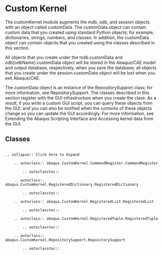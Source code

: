 # Custom Kernel

The customKernel module augments the mdb, odb, and session objects with an object called customData. The customData object can contain custom data that you created using standard Python objects; for example, dictionaries, strings, numbers, and classes. In addition, the customData object can contain objects that you created using the classes described in this section.

All objects that you create under the mdb.customData and odb\[odbName\].customData object will be stored in the Abaqus/CAE model and output database, respectively, when you save the database; all objects that you create under the session.customData object will be lost when you exit Abaqus/CAE.

The customData object is an instance of the RepositorySupport class; for more information, see RepositorySupport. The classes described in this section register with the GUI infrastructure when you create the class. As a result, if you write a custom GUI script, you can query these objects from the GUI, and you can also be notified when the contents of these objects change so you can update the GUI accordingly. For more information, see Extending the Abaqus Scripting Interface and Accessing kernel data from the GUI.

## Classes

```{eval-rst}

.. collapse:: Click here to Expand

    .. autoclass:: abaqus.CustomKernel.CommandRegister.CommandRegister

        .. autoclasstoc::

    .. autoclass:: abaqus.CustomKernel.RegisteredDictionary.RegisteredDictionary

        .. autoclasstoc::

    .. autoclass:: abaqus.CustomKernel.RegisteredList.RegisteredList

        .. autoclasstoc::

    .. autoclass:: abaqus.CustomKernel.RegisteredTuple.RegisteredTuple

        .. autoclasstoc::

    .. autoclass:: abaqus.CustomKernel.RepositorySupport.RepositorySupport

        .. autoclasstoc::
```
